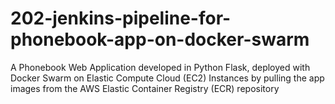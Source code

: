 # 202-jenkins-pipeline-for-phonebook-app-on-docker-swarm
A Phonebook Web Application developed in Python Flask, deployed with Docker Swarm on Elastic Compute Cloud (EC2) Instances by pulling the app images from the AWS Elastic Container Registry (ECR) repository
